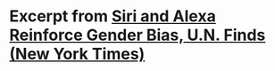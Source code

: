 # Excerpt from [Siri and Alexa Reinforce Gender Bias, U.N. Finds (New York Times)](https://www.nytimes.com/2019/05/22/world/siri-alexa-ai-gender-bias.html)